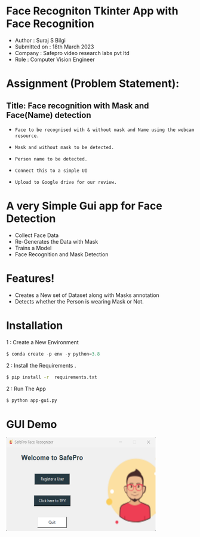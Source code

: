 # Face Recogniton Tkinter App with Face Recognition

  - Author : Suraj S Bilgi
  - Submitted on : 18th March 2023
  - Company : Safepro video research labs pvt ltd 
  - Role : Computer Vision Engineer

# Assignment (Problem Statement):

  ## Title: Face recognition with Mask and Face(Name) detection 

  -     Face to be recognised with & without mask and Name using the webcam resource.
  -     Mask and without mask to be detected.
  -     Person name to be detected.
  -     Connect this to a simple UI
  -     Upload to Google drive for our review.


# A very Simple Gui app for Face Detection 

  - Collect Face Data
  - Re-Generates the Data with Mask
  - Trains a Model
  - Face Recognition and Mask Detection

#  Features!

  - Creates a New set of Dataset along with Masks annotation
  - Detects whether the Person is wearing Mask or Not. 
  
  
# Installation

1 : Create a New Environment

```py
$ conda create -p env -y python=3.8
```

2 : Install the Requirements .
```sh
$ pip install -r  requirements.txt
```

2 : Run The App 

```sh
$ python app-gui.py
```

# GUI Demo
<p>
<p align="left"><img height="250" width=400" src="https://github.com/SurajBilgi/SurajB-FaceRecognition/blob/deployed/GUI_Interface.png" alt="01-1"/>
</p>
</p>
